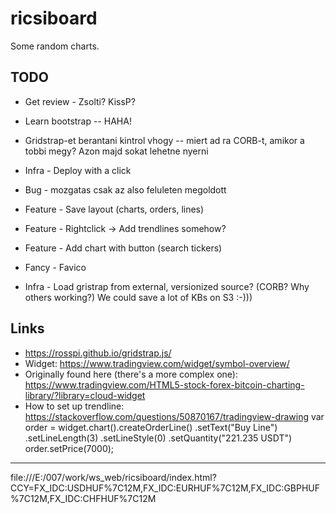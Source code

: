 # ricsiboard

Some random charts.

## TODO

* Get review - Zsolti? KissP?
* Learn bootstrap -- HAHA!

* Gridstrap-et berantani kintrol vhogy -- miert ad ra CORB-t, amikor a tobbi megy? Azon majd sokat lehetne nyerni

* Infra - Deploy with a click
* Bug - mozgatas csak az also feluleten megoldott

* Feature - Save layout (charts, orders, lines)
* Feature - Rightclick -> Add trendlines somehow?
* Feature - Add chart with button (search tickers)

* Fancy - Favico
* Infra - Load gristrap from external, versionized source? (CORB? Why others working?) We could save a lot of KBs on S3 :-)))

## Links
* https://rosspi.github.io/gridstrap.js/
* Widget: https://www.tradingview.com/widget/symbol-overview/
* Originally found here (there's a more complex one): https://www.tradingview.com/HTML5-stock-forex-bitcoin-charting-library/?library=cloud-widget
* How to set up trendline: https://stackoverflow.com/questions/50870167/tradingview-drawing
    var order = widget.chart().createOrderLine()
      .setText("Buy Line")
      .setLineLength(3) 
      .setLineStyle(0) 
      .setQuantity("221.235 USDT")
    order.setPrice(7000);

-------------------------------------------------------------------

file:///E:/007/work/ws_web/ricsiboard/index.html?CCY=FX_IDC:USDHUF%7C12M,FX_IDC:EURHUF%7C12M,FX_IDC:GBPHUF%7C12M,FX_IDC:CHFHUF%7C12M
